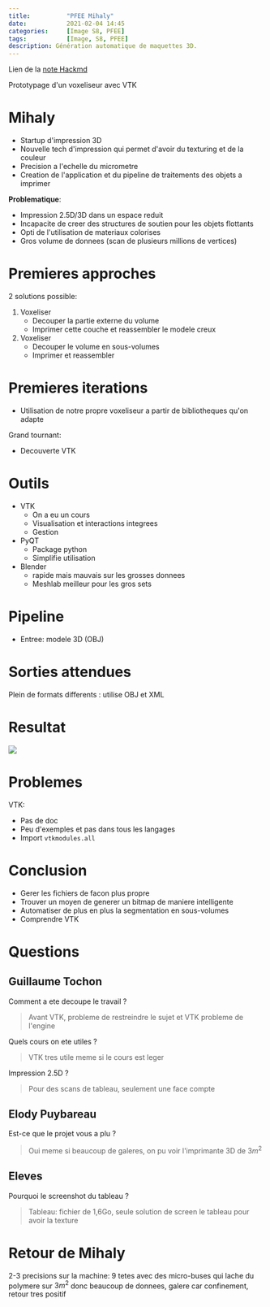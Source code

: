 ```yaml
---
title:          "PFEE Mihaly"
date:           2021-02-04 14:45
categories:     [Image S8, PFEE]
tags:           [Image, S8, PFEE]
description: Génération automatique de maquettes 3D.
---
```

Lien de la [note Hackmd](https://hackmd.io/@lemasymasa/rkCGd_tld)

Prototypage d'un voxeliseur avec VTK

# Mihaly
* Startup d'impression 3D
* Nouvelle tech d'impression qui permet d'avoir du texturing et de la couleur
* Precision a l'echelle du micrometre
* Creation de l'application et du pipeline de traitements des objets a imprimer

<div class="alert alert-danger" role="alert" markdown="1">

**Problematique**:
* Impression 2.5D/3D dans un espace reduit
* Incapacite de creer des structures de soutien pour les objets flottants
* Opti de l'utilisation de materiaux colorises
* Gros volume de donnees (scan de plusieurs millions de vertices)

</div>

# Premieres approches
2 solutions possible:
1. Voxeliser
    * Decouper la partie externe du volume
    * Imprimer cette couche et reassembler le modele creux
2. Voxeliser
    * Decouper le volume en sous-volumes
    * Imprimer et reassembler


# Premieres iterations
* Utilisation de notre propre voxeliseur a partir de bibliotheques qu'on adapte

Grand tournant:
* Decouverte VTK

# Outils
* VTK
    * On a eu un cours
    * Visualisation et interactions integrees
    * Gestion 
* PyQT
    * Package python
    * Simplifie utilisation
* Blender
    * rapide mais mauvais sur les grosses donnees
    * Meshlab meilleur pour les gros sets

# Pipeline
* Entree: modele 3D (OBJ)

# Sorties attendues
Plein de formats differents : utilise OBJ et XML

# Resultat
![](https://i.imgur.com/M0aaItg.png)

# Problemes
VTK:
* Pas de doc
* Peu d'exemples et pas dans tous les langages
* Import `vtkmodules.all`

# Conclusion
* Gerer les fichiers de facon plus propre
* Trouver un moyen de generer un bitmap de maniere intelligente
* Automatiser de plus en plus la segmentation en sous-volumes
* Comprendre VTK

# Questions
## Guillaume Tochon
Comment a ete decoupe le travail ?
> Avant VTK, probleme de restreindre le sujet et VTK probleme de l'engine

Quels cours on ete utiles ?
> VTK tres utile meme si le cours est leger

Impression 2.5D ?
> Pour des scans de tableau, seulement une face compte

## Elody Puybareau
Est-ce que le projet vous a plu ?
> Oui meme si beaucoup de galeres, on pu voir l'imprimante 3D de $3m^2$

## Eleves
Pourquoi le screenshot du tableau ?
> Tableau: fichier de 1,6Go, seule solution de screen le tableau pour avoir la texture

# Retour de Mihaly
2-3 precisions sur la machine: 9 tetes avec des micro-buses qui lache du polymere sur $3m^2$ donc beaucoup de donnees, galere car confinement, retour tres positif